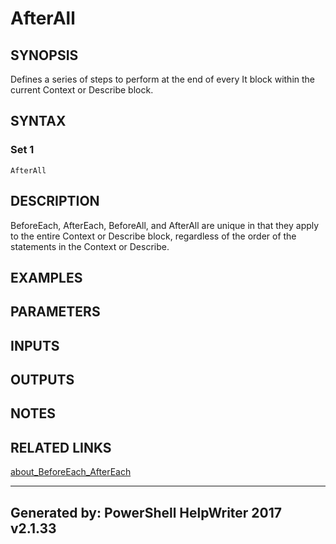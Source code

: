 ﻿# AfterAll

## SYNOPSIS
Defines a series of steps to perform at the end of every It block within
the current Context or Describe block.

## SYNTAX

### Set 1
```
AfterAll
```

## DESCRIPTION
BeforeEach, AfterEach, BeforeAll, and AfterAll are unique in that they apply
to the entire Context or Describe block, regardless of the order of the
statements in the Context or Describe.

## EXAMPLES

## PARAMETERS

## INPUTS

## OUTPUTS

## NOTES

## RELATED LINKS

[about_BeforeEach_AfterEach]()

---
Generated by: PowerShell HelpWriter 2017 v2.1.33
---
